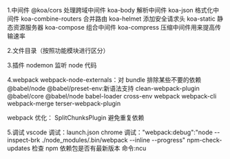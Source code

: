 1.中间件
@koa/cors 处理跨域中间件
koa-body 解析中间件
koa-json 格式化中间件
koa-combine-routers 合并路由
koa-helmet 添加安全请求头
koa-static 静态资源服务器
koa-compose 组合中间件
koa-compress 压缩中间件用来提高传输速率

2.文件目录（按照功能模块进行区分）

3.插件
nodemon 监听 node 代码

4.webpack
webpack-node-externals：对 bundle 排除某些不要的依赖
@babel/node
@babel/preset-env:新语法支持
clean-webpack-plugin
@babel/core
@babel/node
babel-loader cross-env
webpack
webpack-cli
webpack-merge
terser-webpack-plugin

webpack 优化：
SplitChunksPlugin 避免重复依赖

5.调试
vscode 调试：launch.json
chrome 调试："webpack:debug":"node --inspect-brk ./node_modules/.bin/webpack --inline --progress"
npm-check-updates 检查 npm 依赖包是否有最新版本 命令:ncu
